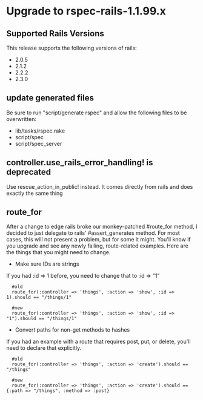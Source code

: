 # Upgrade to rspec-rails-1.1.99.x

## Supported Rails Versions

This release supports the following versions of rails:

* 2.0.5
* 2.1.2
* 2.2.2
* 2.3.0

## update generated files

Be sure to run "script/generate rspec" and allow the following files to be overwritten:

* lib/tasks/rspec.rake
* script/spec
* script/spec_server

## controller.use\_rails\_error\_handling! is deprecated

Use rescue\_action\_in\_public! instead. It comes directly from rails and does
exactly the same thing

## route_for

After a change to edge rails broke our monkey-patched #route_for method, I
decided to just delegate to rails' #assert_generates method. For most cases,
this will not present a problem, but for some it might. You'll know if you
upgrade and see any newly failing, route-related examples. Here are the things
that you might need to change.

* Make sure IDs are strings

If you had :id => 1 before, you need to change that to :id => "1"

	  #old
	  route_for(:controller => 'things', :action => 'show', :id => 1).should == "/things/1"
  
	  #new
	  route_for(:controller => 'things', :action => 'show', :id => "1").should == "/things/1"
  
* Convert paths for non-get methods to hashes

If you had an example with a route that requires post, put, or delete, you'll
need to declare that explicitly.

	  #old
	  route_for(:controller => 'things', :action => 'create').should == "/things"
  
	  #new
	  route_for(:controller => 'things', :action => 'create').should == {:path => "/things", :method => :post}
